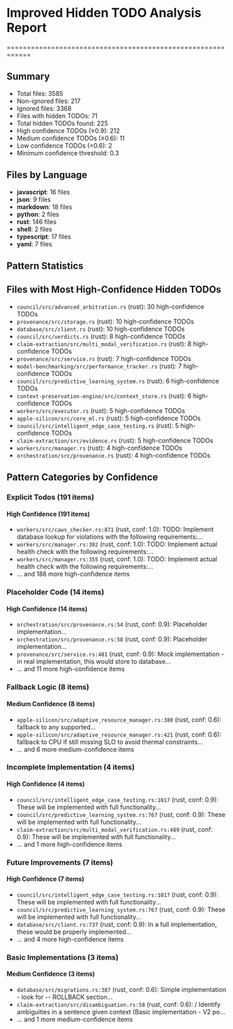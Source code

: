 # Improved Hidden TODO Analysis Report
============================================================

## Summary
- Total files: 3585
- Non-ignored files: 217
- Ignored files: 3368
- Files with hidden TODOs: 71
- Total hidden TODOs found: 225
- High confidence TODOs (≥0.9): 212
- Medium confidence TODOs (≥0.6): 11
- Low confidence TODOs (<0.6): 2
- Minimum confidence threshold: 0.3

## Files by Language
- **javascript**: 16 files
- **json**: 9 files
- **markdown**: 18 files
- **python**: 2 files
- **rust**: 146 files
- **shell**: 2 files
- **typescript**: 17 files
- **yaml**: 7 files

## Pattern Statistics

## Files with Most High-Confidence Hidden TODOs
- `council/src/advanced_arbitration.rs` (rust): 30 high-confidence TODOs
- `provenance/src/storage.rs` (rust): 10 high-confidence TODOs
- `database/src/client.rs` (rust): 10 high-confidence TODOs
- `council/src/verdicts.rs` (rust): 8 high-confidence TODOs
- `claim-extraction/src/multi_modal_verification.rs` (rust): 8 high-confidence TODOs
- `provenance/src/service.rs` (rust): 7 high-confidence TODOs
- `model-benchmarking/src/performance_tracker.rs` (rust): 7 high-confidence TODOs
- `council/src/predictive_learning_system.rs` (rust): 6 high-confidence TODOs
- `context-preservation-engine/src/context_store.rs` (rust): 6 high-confidence TODOs
- `workers/src/executor.rs` (rust): 5 high-confidence TODOs
- `apple-silicon/src/core_ml.rs` (rust): 5 high-confidence TODOs
- `council/src/intelligent_edge_case_testing.rs` (rust): 5 high-confidence TODOs
- `claim-extraction/src/evidence.rs` (rust): 5 high-confidence TODOs
- `workers/src/manager.rs` (rust): 4 high-confidence TODOs
- `orchestration/src/provenance.rs` (rust): 4 high-confidence TODOs

## Pattern Categories by Confidence
### Explicit Todos (191 items)
#### High Confidence (191 items)
- `workers/src/caws_checker.rs:871` (rust, conf: 1.0): TODO: Implement database lookup for violations with the following requirements:...
- `workers/src/manager.rs:302` (rust, conf: 1.0): TODO: Implement actual health check with the following requirements:...
- `workers/src/manager.rs:355` (rust, conf: 1.0): TODO: Implement actual health check with the following requirements:...
- ... and 188 more high-confidence items

### Placeholder Code (14 items)
#### High Confidence (14 items)
- `orchestration/src/provenance.rs:54` (rust, conf: 0.9): Placeholder implementation...
- `orchestration/src/provenance.rs:58` (rust, conf: 0.9): Placeholder implementation...
- `provenance/src/service.rs:481` (rust, conf: 0.9): Mock implementation - in real implementation, this would store to database...
- ... and 11 more high-confidence items

### Fallback Logic (8 items)
#### Medium Confidence (8 items)
- `apple-silicon/src/adaptive_resource_manager.rs:380` (rust, conf: 0.6): fallback to any supported...
- `apple-silicon/src/adaptive_resource_manager.rs:421` (rust, conf: 0.6): fallback to CPU if still missing SLO to avoid thermal constraints...
- ... and 6 more medium-confidence items

### Incomplete Implementation (4 items)
#### High Confidence (4 items)
- `council/src/intelligent_edge_case_testing.rs:1017` (rust, conf: 0.9): These will be implemented with full functionality...
- `council/src/predictive_learning_system.rs:767` (rust, conf: 0.9): These will be implemented with full functionality...
- `claim-extraction/src/multi_modal_verification.rs:489` (rust, conf: 0.9): These will be implemented with full functionality...
- ... and 1 more high-confidence items

### Future Improvements (7 items)
#### High Confidence (7 items)
- `council/src/intelligent_edge_case_testing.rs:1017` (rust, conf: 0.9): These will be implemented with full functionality...
- `council/src/predictive_learning_system.rs:767` (rust, conf: 0.9): These will be implemented with full functionality...
- `database/src/client.rs:737` (rust, conf: 0.9): In a full implementation, these would be properly implemented...
- ... and 4 more high-confidence items

### Basic Implementations (3 items)
#### Medium Confidence (3 items)
- `database/src/migrations.rs:387` (rust, conf: 0.6): Simple implementation - look for -- ROLLBACK section...
- `claim-extraction/src/disambiguation.rs:58` (rust, conf: 0.6): / Identify ambiguities in a sentence given context (Basic implementation - V2 po...
- ... and 1 more medium-confidence items
